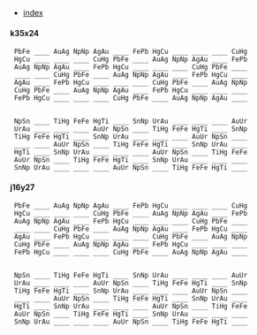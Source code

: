
 - [index](index)

#### k35x24

     PbFe ____ AuAg NpNp AgAu ____ FePb HgCu ____ ____ ____ CuHg 
     HgCu ____ ____ ____ CuHg PbFe ____ AuAg NpNp AgAu ____ FePb 
     AuAg NpNp AgAu ____ FePb HgCu ____ ____ ____ CuHg PbFe ____ 
     ____ ____ CuHg PbFe ____ AuAg NpNp AgAu ____ FePb HgCu ____ 
     AgAu ____ FePb HgCu ____ ____ ____ CuHg PbFe ____ AuAg NpNp 
     CuHg PbFe ____ AuAg NpNp AgAu ____ FePb HgCu ____ ____ ____ 
     FePb HgCu ____ ____ ____ CuHg PbFe ____ AuAg NpNp AgAu ____ 


     NpSn ____ TiHg FeFe HgTi ____ SnNp UrAu ____ ____ ____ AuUr 
     UrAu ____ ____ ____ AuUr NpSn ____ TiHg FeFe HgTi ____ SnNp 
     TiHg FeFe HgTi ____ SnNp UrAu ____ ____ ____ AuUr NpSn ____ 
     ____ ____ AuUr NpSn ____ TiHg FeFe HgTi ____ SnNp UrAu ____ 
     HgTi ____ SnNp UrAu ____ ____ ____ AuUr NpSn ____ TiHg FeFe 
     AuUr NpSn ____ TiHg FeFe HgTi ____ SnNp UrAu ____ ____ ____ 
     SnNp UrAu ____ ____ ____ AuUr NpSn ____ TiHg FeFe HgTi ____ 


#### j16y27

     PbFe ____ AuAg NpNp AgAu ____ FePb HgCu ____ ____ ____ CuHg 
     HgCu ____ ____ ____ CuHg PbFe ____ AuAg NpNp AgAu ____ FePb 
     AuAg NpNp AgAu ____ FePb HgCu ____ ____ ____ CuHg PbFe ____ 
     ____ ____ CuHg PbFe ____ AuAg NpNp AgAu ____ FePb HgCu ____ 
     AgAu ____ FePb HgCu ____ ____ ____ CuHg PbFe ____ AuAg NpNp 
     CuHg PbFe ____ AuAg NpNp AgAu ____ FePb HgCu ____ ____ ____ 
     FePb HgCu ____ ____ ____ CuHg PbFe ____ AuAg NpNp AgAu ____ 


     NpSn ____ TiHg FeFe HgTi ____ SnNp UrAu ____ ____ ____ AuUr 
     UrAu ____ ____ ____ AuUr NpSn ____ TiHg FeFe HgTi ____ SnNp 
     TiHg FeFe HgTi ____ SnNp UrAu ____ ____ ____ AuUr NpSn ____ 
     ____ ____ AuUr NpSn ____ TiHg FeFe HgTi ____ SnNp UrAu ____ 
     HgTi ____ SnNp UrAu ____ ____ ____ AuUr NpSn ____ TiHg FeFe 
     AuUr NpSn ____ TiHg FeFe HgTi ____ SnNp UrAu ____ ____ ____ 
     SnNp UrAu ____ ____ ____ AuUr NpSn ____ TiHg FeFe HgTi ____ 


